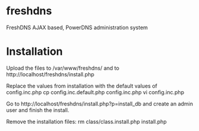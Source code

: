 freshdns
========

FreshDNS AJAX based, PowerDNS administration system


# Installation
Upload the files to /var/www/freshdns/ and to http://localhost/freshdns/install.php

Replace the values from installation with the default values of config.inc.php
    cp config.inc.default.php config.inc.php
    vi config.inc.php


Go to http://localhost/freshdns/install.php?p=install_db and create an admin user and finish the install.

Remove the installation files:
    rm class/class.install.php install.php
